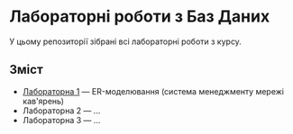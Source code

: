 # Лабораторні роботи з Баз Даних

У цьому репозиторії зібрані всі лабораторні роботи з курсу.

## Зміст
- [Лабораторна 1](lab1/README.md) — ER-моделювання (система менеджменту мережі кав'ярень)
- Лабораторна 2 — ...
- Лабораторна 3 — ...